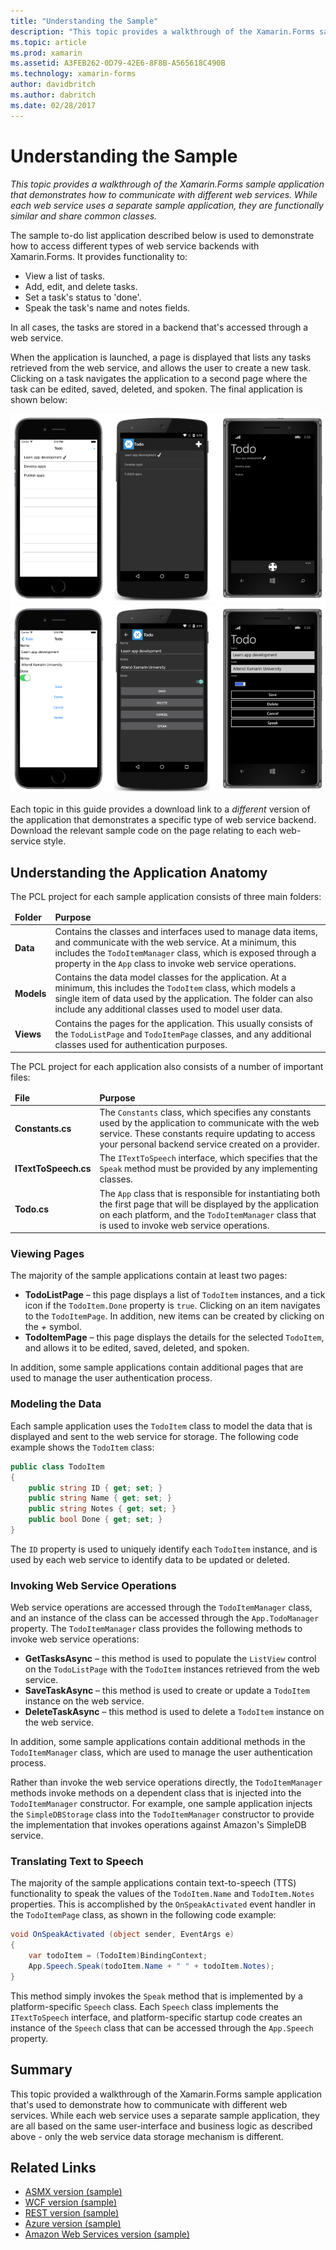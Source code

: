 ```yaml
---
title: "Understanding the Sample"
description: "This topic provides a walkthrough of the Xamarin.Forms sample application that demonstrates how to communicate with different web services. While each web service uses a separate sample application, they are functionally similar and share common classes."
ms.topic: article
ms.prod: xamarin
ms.assetid: A3FEB262-0D79-42E6-8F8B-A565618C490B
ms.technology: xamarin-forms
author: davidbritch
ms.author: dabritch
ms.date: 02/28/2017
---
```


# Understanding the Sample

_This topic provides a walkthrough of the Xamarin.Forms sample application that demonstrates how to communicate with different web services. While each web service uses a separate sample application, they are functionally similar and share common classes._

The sample to-do list application described below is used to demonstrate how to access different types of web service backends with Xamarin.Forms. It provides functionality to:

- View a list of tasks.
- Add, edit, and delete tasks.
- Set a task's status to 'done'.
- Speak the task's name and notes fields.

In all cases, the tasks are stored in a backend that's accessed through a web service.

When the application is launched, a page is displayed that lists any tasks retrieved from the web service, and allows the user to create a new task. Clicking on a task navigates the application to a second page where the task can be edited, saved, deleted, and spoken. The final application is shown below:

![](walkthrough-images/app-example-1.png "Todo application - first page")
![](walkthrough-images/app-example-2.png "Todo application - second page")

Each topic in this guide provides a download link to a *different* version of the
application that demonstrates a specific type of web service backend. Download
the relevant sample code on the page relating to each web-service style.

## Understanding the Application Anatomy

The PCL project for each sample application consists of three main folders:

<table>
    <thead>
        <tr><td><strong>Folder</strong></td><td><strong>Purpose</strong></td></tr>
    </thead>
    <tbody>
        <tr>
            <td><strong>Data</strong></td>
						<td>Contains the classes and interfaces used to manage data items, and communicate with the web service. At a minimum, this includes the <code>TodoItemManager</code> class, which is exposed through a property in the <code>App</code> class to invoke web service operations.</td>
        </tr>
        <tr>
            <td><strong>Models</strong></td>
						<td>Contains the data model classes for the application. At a minimum, this includes the <code>TodoItem</code> class, which models a single item of data used by the application. The folder can also include any additional classes used to model user data.</td>
        </tr>
        <tr>
            <td><strong>Views</strong></td>
						<td>Contains the pages for the application. This usually consists of the <code>TodoListPage</code> and <code>TodoItemPage</code> classes, and any additional classes used for authentication purposes.</td>
				</tr>
    </tbody>
</table>

The PCL project for each application also consists of a number of important files:

<table>
    <thead>
      <tr><td><strong>File</strong></td><td><strong>Purpose</strong></td></tr>
    <thead>
    <tbody>
        <tr>
            <td><strong>Constants.cs</strong></td>
            <td>The <code>Constants</code> class, which specifies any constants used by the application to communicate with the web service. These constants require updating to access your personal backend service created on a provider.
        </tr>
        <tr>
            <td><strong>ITextToSpeech.cs</strong></td>
            <td>The <code>ITextToSpeech</code> interface, which specifies that the <code>Speak</code> method must be provided by any implementing classes.</td>
        </tr>
        <tr>
          <td><strong>Todo.cs</strong></td>
          <td>The <code>App</code> class that is responsible for instantiating both the first page that will be displayed by the application on each platform, and the <code>TodoItemManager</code> class that is used to invoke web service operations.</td>
        </tr>
    </tbody>
</table>

### Viewing Pages

The majority of the sample applications contain at least two pages:

- **TodoListPage** – this page displays a list of `TodoItem` instances, and a tick icon if the `TodoItem.Done` property is `true`. Clicking on an item navigates to the `TodoItemPage`. In addition, new items can be created by clicking on the *+* symbol.
- **TodoItemPage** – this page displays the details for the selected `TodoItem`, and allows it to be edited, saved, deleted, and spoken.

In addition, some sample applications contain additional pages that are used to manage the user authentication process.

### Modeling the Data

Each sample application uses the `TodoItem` class to model the data that is displayed and sent to the web service for storage. The following code example shows the `TodoItem` class:

```csharp
public class TodoItem
{
	public string ID { get; set; }
	public string Name { get; set; }
	public string Notes { get; set; }
	public bool Done { get; set; }
}
```

The `ID` property is used to uniquely identify each `TodoItem` instance, and is used by each web service to identify data to be updated or deleted.

### Invoking Web Service Operations

Web service operations are accessed through the `TodoItemManager` class, and an instance of the class can be accessed through the `App.TodoManager` property. The `TodoItemManager` class provides the following methods to invoke web service operations:

- **GetTasksAsync** – this method is used to populate the `ListView` control on the `TodoListPage` with the `TodoItem` instances retrieved from the web service.
- **SaveTaskAsync** – this method is used to create or update a `TodoItem` instance on the web service.
- **DeleteTaskAsync** – this method is used to delete a `TodoItem` instance on the web service.

In addition, some sample applications contain additional methods in the `TodoItemManager` class, which are used to manage the user authentication process.

Rather than invoke the web service operations directly, the `TodoItemManager` methods invoke methods on a dependent class that is injected into the `TodoItemManager` constructor. For example, one sample application injects the `SimpleDBStorage` class into the `TodoItemManager` constructor to provide the implementation that invokes operations against Amazon's SimpleDB service.

### Translating Text to Speech

The majority of the sample applications contain text-to-speech (TTS) functionality to speak the values of the `TodoItem.Name` and `TodoItem.Notes` properties. This is accomplished by the `OnSpeakActivated` event handler in the `TodoItemPage` class, as shown in the following code example:

```csharp
void OnSpeakActivated (object sender, EventArgs e)
{
	var todoItem = (TodoItem)BindingContext;
	App.Speech.Speak(todoItem.Name + " " + todoItem.Notes);
}
```

This method simply invokes the `Speak` method that is implemented by a platform-specific `Speech` class. Each `Speech` class implements the `ITextToSpeech` interface, and platform-specific startup code creates an instance of the `Speech` class that can be accessed through the `App.Speech` property.

## Summary

This topic provided a walkthrough of the Xamarin.Forms sample application that's used to demonstrate how to communicate with different web services. While each web service uses a separate sample application, they are all based on the same user-interface and business logic as described above - only the web service data storage mechanism is different.


## Related Links

- [ASMX version (sample)](https://developer.xamarin.com/samples/xamarin-forms/WebServices/TodoASMX)
- [WCF version (sample)](https://developer.xamarin.com/samples/xamarin-forms/WebServices/TodoWCF)
- [REST version (sample)](https://developer.xamarin.com/samples/xamarin-forms/WebServices/TodoREST)
- [Azure version (sample)](https://developer.xamarin.com/samples/xamarin-forms/WebServices/TodoAzure)
- [Amazon Web Services version (sample)](https://developer.xamarin.com/samples/xamarin-forms/WebServices/TodoAWS)
